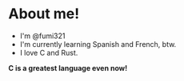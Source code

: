 # About me!

* I'm @fumi321
* I'm currently learning Spanish and French, btw.
* I love C and Rust.

**C is a greatest language even now!**
